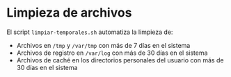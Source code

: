 # Limpieza de archivos

El script `limpiar-temporales.sh` automatiza la limpieza de:

- Archivos en `/tmp` y `/var/tmp` con más de 7 días en el sistema
- Archivos de registro en `/var/log` con más de 30 días en el sistema
- Archivos de caché en los directorios personales del usuario con más de 30 días en el sistema
